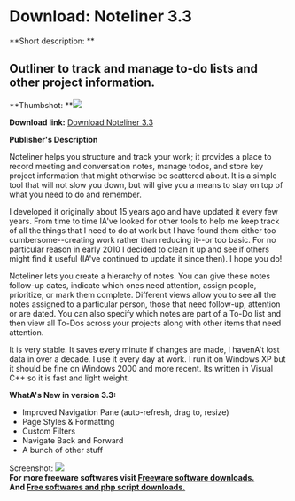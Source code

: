 # Download: Noteliner 3.3

**Short description: **

## Outliner to track and manage to-do lists and other project information.

  
**Thumbshot: **![](http://www.freewarefiles.com/screenshot/noteliner_md.jpg)   
  
**Download link:** [Download Noteliner 3.3](http://freesoftwares.boysofts.com/Noteliner_program_55280.html)  
  

**Publisher's Description**  
  

Noteliner helps you structure and track your work; it provides a place to
record meeting and conversation notes, manage todos, and store key project
information that might otherwise be scattered about. It is a simple tool that
will not slow you down, but will give you a means to stay on top of what you
need to do and remember.

I developed it originally about 15 years ago and have updated it every few
years. From time to time IA've looked for other tools to help me keep track of
all the things that I need to do at work but I have found them either too
cumbersome--creating work rather than reducing it--or too basic. For no
particular reason in early 2010 I decided to clean it up and see if others
might find it useful (IA've continued to update it since then). I hope you do!

Noteliner lets you create a hierarchy of notes. You can give these notes
follow-up dates, indicate which ones need attention, assign people,
prioritize, or mark them complete. Different views allow you to see all the
notes assigned to a particular person, those that need follow-up, attention or
are dated. You can also specify which notes are part of a To-Do list and then
view all To-Dos across your projects along with other items that need
attention.

It is very stable. It saves every minute if changes are made, I havenA't lost
data in over a decade. I use it every day at work. I run it on Windows XP but
it should be fine on Windows 2000 and more recent. Its written in Visual C++
so it is fast and light weight.

**WhatA's New in version 3.3:**

  * Improved Navigation Pane (auto-refresh, drag to, resize) 
  * Page Styles & Formatting 
  * Custom Filters 
  * Navigate Back and Forward 
  * A bunch of other stuff 

  
  
Screenshot: ![](http://www.freewarefiles.com/screenshot/noteliner.jpg)  
**For more freeware softwares visit [Freeware software downloads.](http://freesoftwares.boysofts.com/)**   
**And [Free softwares and php script downloads.](http://www.boysofts.com/)**

